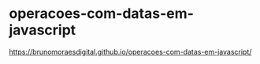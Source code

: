# operacoes-com-datas-em-javascript



https://brunomoraesdigital.github.io/operacoes-com-datas-em-javascript/
